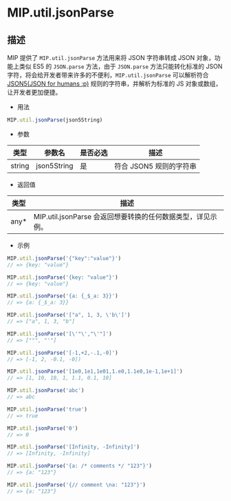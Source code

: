 # MIP.util.jsonParse

## 描述

MIP 提供了 `MIP.util.jsonParse` 方法用来将 JSON 字符串转成 JSON 对象，功能上类似 ES5 的 `JSON.parse` 方法，由于 `JSON.parse` 方法只能转化标准的 JSON 字符，将会给开发者带来许多的不便利，`MIP.util.jsonParse` 可以解析符合 [JSON5(JSON for humans :p)](https://json5.org/) 规则的字符串，并解析为标准的 JS 对象或数组，让开发者更加便捷。

- 用法

```js
MIP.util.jsonParse(json5String)
```

- 参数

类型|参数名|是否必选|描述
---|---|---|---
string|json5String|是|符合 JSON5 规则的字符串

- 返回值

类型|描述
---|---
any*|MIP.util.jsonParse 会返回想要转换的任何数据类型，详见示例。

- 示例

```js
MIP.util.jsonParse('{"key":"value"}')
// => {key: "value"}

MIP.util.jsonParse('{key: "value"}')
// => {key: "value"}

MIP.util.jsonParse('{a: {_$_a: 3}}')
// => {a: {_$_a: 3}}

MIP.util.jsonParse('["a", 1, 3, \'b\']')
// => ["a", 1, 3, "b"]

MIP.util.jsonParse('[\'"\',"\'"]')
// => [""", "'"]

MIP.util.jsonParse('[-1,+2,-.1,-0]')
// => [-1, 2, -0.1, -0])

MIP.util.jsonParse('[1e0,1e1,1e01,1.e0,1.1e0,1e-1,1e+1]')
// => [1, 10, 10, 1, 1.1, 0.1, 10]

MIP.util.jsonParse('abc')
// => abc

MIP.util.jsonParse('true')
// => true

MIP.util.jsonParse('0')
// => 0

MIP.util.jsonParse('[Infinity, -Infinity]')
// => [Infinity, -Infinity]

MIP.util.jsonParse('{a: /* comments */ "123"}')
// => {a: "123"}

MIP.util.jsonParse('{// comment \na: "123"}')
// => {a: "123"}
```
